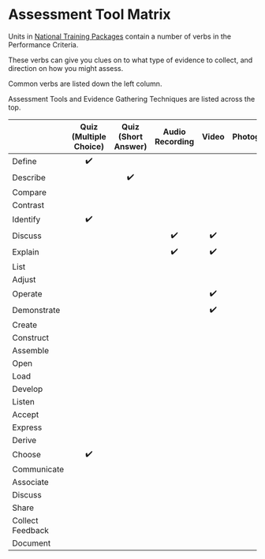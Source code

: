 # Assessment Tool Matrix
Units in [National Training Packages](https://training.gov.au/Search/Training?SearchTitleOrCode=&IncludeSupersededData=false&TypeAllTrainingComponents=false&TypeTrainingPackages=true&TypeTrainingPackages=false&TypeQualifications=false&TypeAccreditedCourses=false&TypeModule=false&TypeUnitsOfCompetency=false&TypeUnitContextualisations=false&TypeSkillSets=false&nrtSearchSubmit=Search&AdvancedSearch=False&JavaScriptEnabled=true&educationLevel=-99&TaxonomyOccupation=&TaxonomyIndustrySector=&recognisedby=-99) contain a number of verbs in the Performance Criteria.

These verbs can give you clues on to what type of evidence to collect, and direction on how you might assess.

Common verbs are listed down the left column.

Assessment Tools and Evidence Gathering Techniques are listed across the top.


|             | Quiz (Multiple Choice) | Quiz (Short Answer) | Audio Recording | Video | Photograph | Blog/Journal | Asynchronous Discussion | Synchronous Discussion (Recorded) |   |
|-------------|:----------------------:|:-------------------:|:---------------:|:-----:|:----------:|:------------:|:-----------------------:|:----------------------:|:-:|
| Define      | :heavy_check_mark:     |                     |                 |       |            |              |                         |                        |   |
| Describe    |                        | :heavy_check_mark:  |                 |       |            |              |                         |                        |   |
| Compare     |                        |                     |                 |       |            |              |                         |                        |   |
| Contrast    |                        |                     |                 |       |            |              |                         |                        |   |
| Identify    | :heavy_check_mark:     |                     |                 |       |            |              |                         |                        |   |
| Discuss     |                        |                     | :heavy_check_mark:| :heavy_check_mark: |            | :heavy_check_mark: | :heavy_check_mark: | :heavy_check_mark:    |   |
| Explain     |                        |                     | :heavy_check_mark:| :heavy_check_mark: |            | :heavy_check_mark: | :heavy_check_mark: | :heavy_check_mark: |   |
| List        |                        |                     |                 |       |            |              |                         |                        |   |
| Adjust      |                        |                     |                 |       |            |              |                         |                        |   |
| Operate     |                        |                     |                 | :heavy_check_mark: |            |              |                         |                        |   |
| Demonstrate |                        |                     |                 | :heavy_check_mark: |            |              |                         |                        |   |
| Create      |                        |                     |                 |       |            |              |                         |                        |   |
| Construct   |                        |                     |                 |       |            |              |                         |                        |   |
| Assemble    |                        |                     |                 |       |            |              |                         |                        |   |
| Open        |                        |                     |                 |       |            |              |                         |                        |   |
| Load        |                        |                     |                 |       |            |              |                         |                        |   |
| Develop     |                        |                     |                 |       |            |              |                         |                        |   |
| Listen      |                        |                     |                 |       |            |              |                         |                        |   |
| Accept      |                        |                     |                 |       |            |              |                         |                        |   |
| Express     |                        |                     |                 |       |            |              |                         |                        |   |
| Derive      |                        |                     |                 |       |            |              |                         |                        |   |
| Choose      | :heavy_check_mark:     |                     |                 |       |            |              |                         |                        |   |
| Communicate |                        |                     |                 |       |            |              |                         |                        |   |
| Associate   |                        |                     |                 |       |            |              |                         |                        |   |
| Discuss     |                        |                     |                 |       |            |              |                         |                        |   |
| Share       |                        |                     |                 |       |            |              |                         |                        |   |
| Collect Feedback       |                        |                     |                 |       |            |              |                         |                        |   |
| Document      |                        |                     |                 |       |            |              |                         |                        |   |
